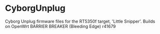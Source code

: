 # CyborgUnplug

Cyborg Unplug firmware files for the RT5350f target, 'Little Snipper'.
Builds on OpenWrt BARRIER BREAKER (Bleeding Edge) r41679
